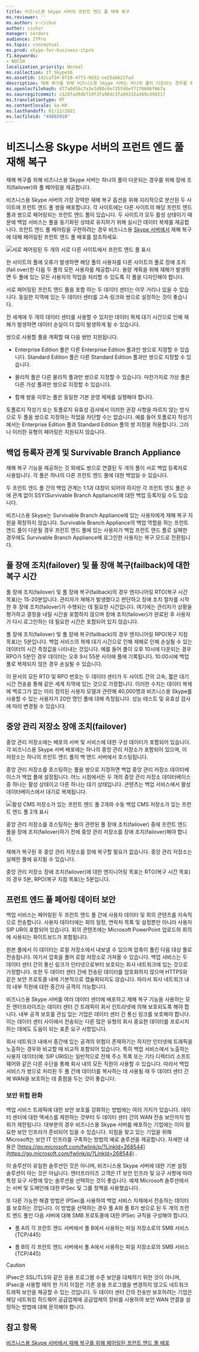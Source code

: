 ```yaml
---
title: 비즈니스용 Skype 서버의 프런트 엔드 풀 재해 복구
ms.reviewer: ''
ms.author: v-cichur
author: cichur
manager: serdars
audience: ITPro
ms.topic: conceptual
ms.prod: skype-for-business-itpro
f1.keywords:
- NOCSH
localization_priority: Normal
ms.collection: IT_Skype16
ms.assetid: 142caf34-0f20-47f3-9d32-ce25ab622fad
description: 재해 복구를 위해 비즈니스용 Skype 서버는 하나의 풀이 다운되는 경우를 위해 장애 조치(failover)와 풀 페어링을 제공합니다.
ms.openlocfilehash: d77a0d56c7a3e3d80c6e735fd6eff178606f667a
ms.sourcegitcommit: c528fad9db719f3fa96dc3fa99332a349cd9d317
ms.translationtype: MT
ms.contentlocale: ko-KR
ms.lasthandoff: 01/12/2021
ms.locfileid: "49802918"
---
```

# <a name="front-end-pool-disaster-recovery-in-skype-for-business-server"></a>비즈니스용 Skype 서버의 프런트 엔드 풀 재해 복구
 
재해 복구를 위해 비즈니스용 Skype 서버는 하나의 풀이 다운되는 경우를 위해 장애 조치(failover)와 풀 페어링을 제공합니다.
  
비즈니스용 Skype 서버의 가장 강력한 재해 복구 옵션을 위해 지리적으로 분산된 두 사이트에 프런트 엔드 풀 쌍을 배포합니다. 각 사이트에는 다른 사이트의 해당 프런트 엔드 풀과 쌍으로 페어링되는 프런트 엔드 풀이 있습니다. 두 사이트가 모두 활성 상태이기 때문에 백업 서비스는 풀을 동기화된 상태로 유지하기 위해 실시간 데이터 복제를 제공합니다. 프런트 엔드 풀 페어링을 구현하려는 경우 비즈니스용 [Skype 서버에서](../../deploy/deploy-high-availability-and-disaster-recovery/front-end-pools-for-disaster-recovery.md) 재해 복구에 대해 페어링된 프런트 엔드 풀 배포를 참조하세요.
  
![서로 페어링된 두 개의 서로 다른 사이트에서 프런트 엔드 풀 표시](../../media/f74533c0-a10e-4f18-85a8-b9a008497573.jpg)
  
한 사이트의 풀에 오류가 발생하면 해당 풀의 사용자를 다른 사이트의 풀로 장애 조치(fail over)한 다음 두 풀의 모든 사용자를 제공합니다. 용량 계획을 위해 재해가 발생하면 두 풀에 있는 모든 사용자의 작업을 처리할 수 있도록 각 풀을 디자인해야 합니다.
  
서로 페어링된 프런트 엔드 풀을 포함 하는 두 데이터 센터는 아무 거리나 있을 수 있습니다. 동일한 지역에 있는 두 데이터 센터를 고속 링크와 쌍으로 설정하는 것이 좋습니다. 
  
전 세계에 두 개의 데이터 센터를 사용할 수 있지만 데이터 복제 대기 시간으로 인해 재해가 발생하면 데이터 손실이 더 많이 발생하게 될 수 있습니다.
  
쌍으로 사용할 풀을 계획할 때 다음 쌍만 지원됩니다.
  
- Enterprise Edition 풀은 다른 Enterprise Edition 풀과만 쌍으로 지정할 수 있습니다. Standard Edition 풀은 다른 Standard Edition 풀과만 쌍으로 지정할 수 있습니다.
    
- 물리적 풀은 다른 물리적 풀과만 쌍으로 지정할 수 있습니다. 마찬가지로 가상 풀은 다른 가상 풀과만 쌍으로 지정할 수 있습니다.
    
- 함께 쌍을 이루는 풀은 동일한 기본 운영 체제를 실행해야 합니다.
    
토폴로지 작성기 또는 토폴로지 유효성 검사에서 이러한 권장 사항을 따르지 않는 방식으로 두 풀을 쌍으로 지정하는 작업을 차단할 수는 없습니다. 예를 들어 토폴로지 작성기에서는 Enterprise Edition 풀과 Standard Edition 풀의 쌍 지정을 허용합니다. 그러나 이러한 유형의 페어링은 지원되지 않습니다.
  
## <a name="backup-registrar-relationships-and-survivable-branch-appliances"></a>백업 등록자 관계 및 Survivable Branch Appliance

재해 복구 기능을 제공하는 것 외에도 쌍으로 연결된 두 개의 풀이 서로 백업 등록자로 사용됩니다. 각 풀은 하나의 다른 프런트 엔드 풀에 대한 백업일 수 있습니다.
  
두 프런트 엔드 풀 간의 백업 관계는 1:1과 대칭이 되어야 하지만 각 프런트 엔드 풀은 수에 관계 없이 SSY(Survivable Branch Appliance)에 대한 백업 등록자일 수도 있습니다.
  
비즈니스용 Skype는 Survivable Branch Appliance에 있는 사용자에게 재해 복구 지원을 확장하지 않습니다. Survivable Branch Appliance의 백업 역할을 하는 프런트 엔드 풀이 다운될 경우 프런트 엔드 풀에 있는 사용자가 백업 프런트 엔드 풀로 실패한 경우에도 Survivable Branch Appliance에 로그인한 사용자는 복구 모드로 전환됩니다.
  
## <a name="recovery-time-for-pool-failover-and-pool-failback"></a>풀 장애 조치(failover) 및 풀 장애 복구(failback)에 대한 복구 시간

풀 장애 조치(failover) 및 풀 장애 복구(failback)의 경우 엔지니어링 RTO(복구 시간 목표)는 15-20분입니다. 관리자가 재해가 발생했다고 판단하고 장애 조치 절차를 시작한 후 장애 조치(failover)가 수행되는 데 필요한 시간입니다. 여기에는 관리자가 상황을 평가하고 결정을 내릴 시간을 포함하지 않으며 장애 조치(failover)가 완료된 후 사용자가 다시 로그인하는 데 필요한 시간은 포함되어 있지 않습니다.
  
풀 장애 조치(failover) 및 풀 장애 복구(failback)의 경우 엔지니어링 RPO(복구 지점 목표)는 5분입니다. 백업 서비스의 복제 대기 시간으로 인해 재해로 인해 손실될 수 있는 데이터의 시간 측정값을 나타내는 것입니다. 예를 들어 풀이 오후 10시에 다운되는 경우 RPO가 5분인 경우 데이터는 오후 9시 55분 사이에 풀에 기록됩니다. 10:00시에 백업 풀로 복제되지 않은 경우 손실될 수 있습니다.
  
이 문서의 모든 RTO 및 RPO 번호는 두 데이터 센터가 두 사이트 간의 고속, 짧은 대기 시간 전송을 통해 같은 세계 지역에 있는 것으로 가정합니다. 이러한 수치는 데이터 복제에 백로그가 없는 미리 정의된 사용자 모델과 관련해 40,000명과 비즈니스용 Skype를 사용할 수 있는 사용자가 20만 명인 풀에 대해 측정됩니다. 성능 테스트 및 유효성 검사에 따라 변경될 수 있습니다.
  
## <a name="central-management-store-failover"></a>중앙 관리 저장소 장애 조치(failover)

중앙 관리 저장소에는 배포의 서버 및 서비스에 대한 구성 데이터가 포함되어 있습니다. 각 비즈니스용 Skype 서버 배포에는 하나의 중앙 관리 저장소가 포함되어 있으며, 이 저장소는 하나의 프런트 엔드 풀의 백 엔드 서버에서 호스팅됩니다.
  
중앙 관리 저장소를 호스팅하는 풀을 쌍으로 지정하면 백업 중앙 관리 저장소 데이터베이스가 백업 풀에 설정됩니다. 어느 시점에서든 두 개의 중앙 관리 저장소 데이터베이스 중 하나는 활성 상태이고 다른 하나는 대기 상태입니다. 콘텐츠는 백업 서비스에서 활성 데이터베이스에서 대기로 복제됩니다.
  
![활성 CMS 저장소가 있는 프런트 엔드 풀 2개와 수동 백업 CMS 저장소가 있는 프런트 엔드 풀 2개 표시](../../media/aa479398-eb56-4854-8d50-1eff39c58a56.jpg)
  
중앙 관리 저장소를 호스팅하는 풀이 관련된 풀 장애 조치(failover) 중에 프런트 엔드 풀을 장애 조치(failover)하기 전에 중앙 관리 저장소를 장애 조치(failover)해야 합니다.
  
재해가 복구된 후 중앙 관리 저장소를 장애 복구할 필요가 없습니다. 중앙 관리 저장소는 실패한 풀에 유지될 수 있습니다.
  
중앙 관리 저장소 장애 조치(failover)에 대한 엔지니어링 목표는 RTO(복구 시간 목표)의 경우 5분, RPO(복구 지점 목표)는 5분입니다.
  
## <a name="front-end-pool-pairing-data-security"></a>프런트 엔드 풀 페어링 데이터 보안

백업 서비스는 페어링된 두 프런트 엔드 풀 간에 사용자 데이터 및 회의 콘텐츠를 지속적으로 전송합니다. 사용자 데이터에는 회의 일정, 연락처 목록 및 설정뿐만 아니라 사용자 SIP UR이 포함되어 있습니다. 회의 콘텐츠에는 Microsoft PowerPoint 업로드와 회의에 사용되는 화이트보드가 포함됩니다.
  
원본 풀에서 이 데이터는 로컬 저장소에서 내보낼 수 있으며 압축이 풀린 다음 대상 풀로 전송됩니다. 여기서 압축을 풀어 로컬 저장소로 가져올 수 있습니다. 백업 서비스는 두 데이터 센터 간의 통신 링크가 인터넷으로부터 보호되는 회사 네트워크에 있는 것으로 가정합니다. 또한 두 데이터 센터 간에 전송된 데이터를 암호화하지 않으며 HTTPS와 같은 보안 프로토콜 내에 기본적으로 캡슐화되지도 않습니다. 따라서 회사 네트워크 내의 내부 직원에 대한 중간자 공격이 가능합니다.
  
비즈니스용 Skype 서버를 여러 데이터 센터에 배포하고 재해 복구 기능을 사용하는 모든 엔터프라이즈는 데이터 센터 간 트래픽이 회사 인트라넷에 의해 보호되도록 해야 합니다. 내부 공격 보호를 관심 있는 기업은 데이터 센터 간 통신 링크를 보호해야 합니다. 이는 데이터 센터 사이에서 전송되는 다른 많은 유형의 회사 중요한 데이터를 프로시치하는 데에도 도움이 되는 표준 요구 사항입니다.
  
회사 네트워크 내에서 중간에 있는 공격의 위험이 존재하기는 하지만 인터넷에 트래픽을 노출하는 경우와 비교할 때 비교적 포함되어 있습니다. 특히 백업 서비스에서 노출하는 사용자 데이터(예: SIP URIS)는 일반적으로 전체 주소 목록 또는 기타 디렉터리 소프트웨어와 같은 다른 수단을 통해 회사 내의 모든 직원이 사용할 수 있습니다. 따라서 백업 서비스가 쌍으로 처리된 두 풀 간에 데이터를 복사하는 데 사용될 때 두 데이터 센터 간에 WAN을 보호하는 데 중점을 두는 것이 좋습니다.
  
### <a name="mitigating-security-risks"></a>보안 위험 완화

백업 서비스 트래픽에 대한 보안 보호를 강화하는 방법에는 여러 가지가 있습니다. 데이터 센터에 대한 액세스를 제한하는 것부터 두 데이터 센터 간의 WAN 전송 보안까지 범위가 제한됩니다. 대부분의 경우 비즈니스용 Skype 서버를 배포하는 기업에는 이미 필요한 보안 인프라가 준비되어 있을 수 있습니다. 지침을 찾고 있는 기업을 위해 Microsoft는 보안 IT 인프라를 구축하는 방법의 예로 솔루션을 제공합니다. 자세한 내용은 [https://go.microsoft.com/fwlink/p/?LinkId=268544](https://go.microsoft.com/fwlink/p/?LinkId=268544) . 
  
이 솔루션이 유일한 솔루션인 것은 아니며, 비즈니스용 Skype 서버에 대한 기본 설정 솔루션이 아는 것은 아닙니다. 엔터프라이즈 고객은 IT 보안 인프라 및 요구 사항에 따라 특정 요구 사항에 맞는 솔루션을 선택하는 것이 좋습니다. 예제 Microsoft 솔루션에서는 서버 및 도메인에 대한 IPSec 및 그룹 정책을 사용했습니다.
  
또 다른 가능한 해결 방법은 IPSec를 사용하여 백업 서비스 자체에서 전송하는 데이터를 보호하는 것입니다. 이 방법을 선택하는 경우 풀 A와 풀 B가 쌍으로 된 두 개의 프런트 엔드 풀인 다음 서버에 대해 SMB 프로토콜에 대한 IPSec 규칙을 구성해야 합니다.
  
- 풀 A의 각 프런트 엔드 서버에서 풀 B에서 사용하는 파일 저장소로의 SMB 서비스(TCP/445)
    
- 풀 B의 각 프런트 엔드 서버에서 풀 A에서 사용하는 파일 저장소로의 SMB 서비스(TCP/445)
    
> [!CAUTION]
>  IPsec은 SSL/TLS와 같은 응용 프로그램 수준 보안을 대체하기 위한 것이 아니며, IPsec을 사용할 때의 한 가지 이점은 기존 응용 프로그램을 변경하지 않고도 네트워크 트래픽 보안을 제공할 수 있는 것입니다. 두 데이터 센터 간의 전송만 보호하려는 기업은 해당 네트워킹 하드웨어 공급업체에 공급업체의 장비를 사용하여 보안 WAN 연결을 설정하는 방법에 대해 문의해야 합니다.
  
## <a name="see-also"></a>참고 항목

[비즈니스용 Skype 서버에서 재해 복구를 위해 페어링된 프런트 엔드 풀 배포](../../deploy/deploy-high-availability-and-disaster-recovery/front-end-pools-for-disaster-recovery.md)
